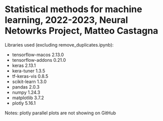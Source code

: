 # Statistical methods for machine learning, 2022-2023, Neural Netowrks Project, Matteo Castagna

Libraries used (excluding remove_duplicates.ipynb):
- tensorflow-macos 2.13.0 
- tensorflow-addons 0.21.0
- keras 2.13.1
- kera-tuner 1.3.5
- tf-keras-vis 0.8.5
- scikit-learn 1.3.0 
- pandas 2.0.3
- numpy 1.24.3
- matplotlib 3.7.2
- plotly 5.16.1

Notes: plotly parallel plots are not showing on GitHub
